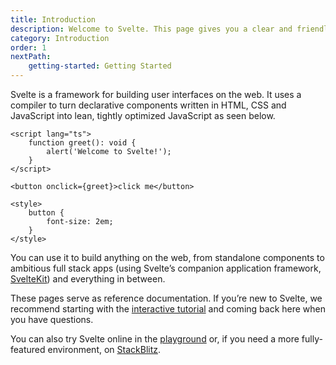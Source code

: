 ```yaml
---
title: Introduction
description: Welcome to Svelte. This page gives you a clear and friendly overview of what Svelte is, how it works, and why developers love it. Whether you're new to web development or switching from another framework, you'll find everything you need to understand the basics and get started quickly.
category: Introduction
order: 1
nextPath:
    getting-started: Getting Started
---
```


Svelte is a framework for building user interfaces on the web. It uses a compiler to turn declarative components written in HTML, CSS and JavaScript into lean, tightly optimized JavaScript as seen below.

```svelte
<script lang="ts">
	function greet(): void {
		alert('Welcome to Svelte!');
	}
</script>

<button onclick={greet}>click me</button>

<style>
	button {
		font-size: 2em;
	}
</style>
```

You can use it to build anything on the web, from standalone components to ambitious full stack apps (using Svelte’s companion application framework, [SvelteKit](/docs/kit)) and everything in between.

These pages serve as reference documentation. If you’re new to Svelte, we recommend starting with the [interactive tutorial](/tutorial/svelte) and coming back here when you have questions.

You can also try Svelte online in the [playground](/playground) or, if you need a more fully-featured environment, on [StackBlitz](https://sveltekit.new).
